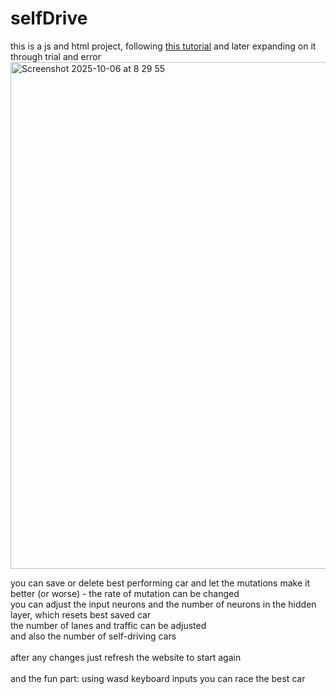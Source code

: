 # selfDrive
this is a js and html project, following <a href="https://youtube.com/playlist?list=PLB0Tybl0UNfYoJE7ZwsBQoDIG4YN9ptyY&si=HxeXSpk8B4t9GKn_">this tutorial</a>
and later expanding on it through trial and error
<img width="1027" height="811" alt="Screenshot 2025-10-06 at 8 29 55" src="https://github.com/user-attachments/assets/746c144a-89e9-4747-8a68-1dbf436ae376" />

you can save or delete best performing car and let the mutations make it better (or worse) - the rate of mutation can be changed <br>
you can adjust the input neurons and the number of neurons in the hidden layer, which resets best saved car <br>
the number of lanes and traffic can be adjusted <br>
and also the number of self-driving cars <br>
<br>
after any changes just refresh the website to start again <br>
<br>
and the fun part: using wasd keyboard inputs you can race the best car
